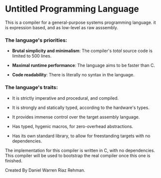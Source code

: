 # Untitled Programming Language

This is a compiler for a general-purpose systems programming language. it is expression based, and as low-level as raw asssembly.

### The language's priorities:

 - __Brutal simplicity and minimalism__: The compiler's _total_ source code is limited to 500 lines.

 - __Maximal runtime performance__: The language aims to be faster than C.

 - __Code readability__: There is literally no syntax in the language.

### The language's traits:

 - It is strictly imperative and procedural, and compiled.

 - It is strongly and statically typed, according to the hardware's types.

 - It provides immense control over the target assembly language.

 - Has typed, hygenic macros, for zero-overhead abstractions.

 - Has its own standard library, to allow for freestanding targets with no dependencies.

The implementation for this compiler is written in C, with no dependencies. This compiler will be used to bootstrap the real compiler once this one is finished.

Created By Daniel Warren Riaz Rehman.

